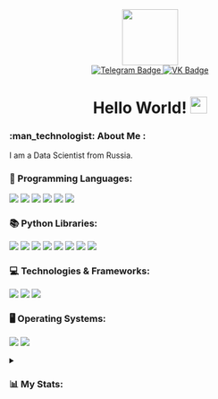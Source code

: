 <div id="header" align="center">
  <img src="https://media.giphy.com/media/bGgsc5mWoryfgKBx1u/giphy.gif" width="100"/>
  <div id="badges">
    <a href="https://web.telegram.org/a/">
      <img src="https://img.shields.io/badge/Telegram-blue?style=for-the-badge&logo=Telegram&logoColor=white" alt="Telegram Badge"/>
    </a>
    <a href="https://vk.com/nekon93">
      <img src="https://img.shields.io/badge/VK-blue?style=for-the-badge&logo=VK&logoColor=white" alt="VK Badge"/>
    </a>
  </div>
  <div id="greeting">
    <h1>
      Hello World!
      <img src="https://media.giphy.com/media/hvRJCLFzcasrR4ia7z/giphy.gif" width="30px"/>
    </h1>
  </div>
</div>
<div align="left">
  <h3> :man_technologist: About Me :</h3>
  <p>I am a Data Scientist from Russia.</p>
</div>
<div>
  <h3>🔭 Programming Languages:</h3>
  <p>
    <img src="https://img.shields.io/badge/Python-ffffff?style=for-the-badge&logo=python&logoColor=yellow&color=black" />
    <img src="https://img.shields.io/badge/JavaScript-ffffff?style=for-the-badge&logo=javascript&logoColor=yellow&color=black" />
    <img src="https://img.shields.io/badge/C++-ffffff?style=for-the-badge&logo=c%2B%2B&logoColor=blue&color=black" />
    <img src="https://img.shields.io/badge/C%23-ffffff?style=for-the-badge&logo=c-sharp&logoColor=blue&color=black" />
    <img src="https://img.shields.io/badge/SQL-ffffff?style=for-the-badge&logo=generic&logoColor=blue&color=black" />
    <img src="https://img.shields.io/badge/R-ffffff?style=for-the-badge&logo=r&logoColor=blue&color=black" />
  </p>
</div>
<div>
  <h3>📚 Python Libraries:</h3>
  <p>
    <img src="https://img.shields.io/badge/Pandas-ffffff?style=for-the-badge&logo=pandas&logoColor=blue&color=black" />
    <img src="https://img.shields.io/badge/Numpy-ffffff?style=for-the-badge&logo=numpy&logoColor=blue&color=black" />
    <img src="https://img.shields.io/badge/Scipy-ffffff?style=for-the-badge&logo=scipy&logoColor=blue&color=black" />
    <img src="https://img.shields.io/badge/Matplotlib-ffffff?style=for-the-badge&logo=generic&logoColor=blue&color=black" />
    <img src="https://img.shields.io/badge/Seaborn-ffffff?style=for-the-badge&logo=generic&logoColor=blue&color=black" />
    <img src="https://img.shields.io/badge/Scikit_learn-ffffff?style=for-the-badge&logo=scikit-learn&logoColor=blue&color=black" />
    <img src="https://img.shields.io/badge/Pytorch-ffffff?style=for-the-badge&logo=pytorch&logoColor=blue&color=black" />
    <img src="https://img.shields.io/badge/TensorFlow-ffffff?style=for-the-badge&logo=tensorflow&logoColor=blue&color=black" />
  </p>
</div>
<div>
  <h3>💻 Technologies & Frameworks:</h3>
  <p>
    <img src="https://img.shields.io/badge/Docker-ffffff?style=for-the-badge&logo=docker&logoColor=blue&color=black" />
    <img src="https://img.shields.io/badge/Apache_Airflow-ffffff?style=for-the-badge&logo=apache-airflow&logoColor=blue&color=black" />
    <img src="https://img.shields.io/badge/React-ffffff?style=for-the-badge&logo=react&logoColor=blue&color=black" />
  </p>
</div>
<div>
  <h3>🖥️ Operating Systems:</h3>
  <p>
    <img src="https://img.shields.io/badge/Windows-ffffff?style=for-the-badge&logo=windows&logoColor=blue&color=black" />
    <img src="https://img.shields.io/badge/Linux-ffffff?style=for-the-badge&logo=linux&logoColor=blue&color=black" />
  </p>
</div>
<details>
  <summary>
    <h3>📊 My Stats:</h3>
  </summary>
  <div align="center">
    <a href="https://github.com/NeKonnnn">
      <img align="center" src="https://github-readme-stats.vercel.app/api?username=NeKonnnn&show_icons=true&theme=merko" />
    </a>
    <a href="https://github.com/NeKonnnn">
      <img align="center" src="https://github-readme-streak-stats.herokuapp.com/?user=NeKonnnn&theme=merko" alt="NeKonnnn" />
    </a>
    <a href="https://github.com/NeKonnnn">
      <img src="https://github-readme-stats.vercel.app/api/top-langs/?username=NeKonnnn&theme=merko&layout=donut" alt="Languages" />
    </a>
  </div>
</details>
<div id="visitor-count" align="center">
  <img src="https://komarev.com/ghpvc/?username=NeKonnnn&style=plastic&color=brightgreen" alt=""/>
</div>
